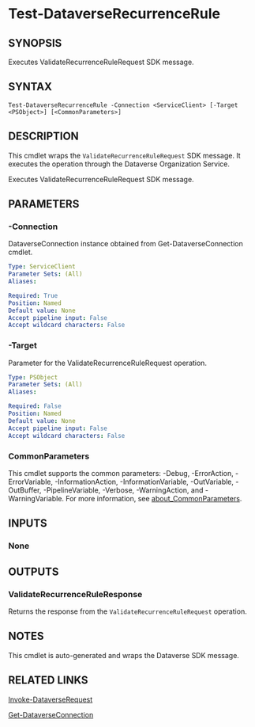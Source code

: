 # Test-DataverseRecurrenceRule

## SYNOPSIS
Executes ValidateRecurrenceRuleRequest SDK message.

## SYNTAX

```
Test-DataverseRecurrenceRule -Connection <ServiceClient> [-Target <PSObject>] [<CommonParameters>]
```

## DESCRIPTION

This cmdlet wraps the `ValidateRecurrenceRuleRequest` SDK message. It executes the operation through the Dataverse Organization Service.

Executes ValidateRecurrenceRuleRequest SDK message.

## PARAMETERS

### -Connection
DataverseConnection instance obtained from Get-DataverseConnection cmdlet.

```yaml
Type: ServiceClient
Parameter Sets: (All)
Aliases:

Required: True
Position: Named
Default value: None
Accept pipeline input: False
Accept wildcard characters: False
```
### -Target
Parameter for the ValidateRecurrenceRuleRequest operation.

```yaml
Type: PSObject
Parameter Sets: (All)
Aliases:

Required: False
Position: Named
Default value: None
Accept pipeline input: False
Accept wildcard characters: False
```
### CommonParameters
This cmdlet supports the common parameters: -Debug, -ErrorAction, -ErrorVariable, -InformationAction, -InformationVariable, -OutVariable, -OutBuffer, -PipelineVariable, -Verbose, -WarningAction, and -WarningVariable. For more information, see [about_CommonParameters](http://go.microsoft.com/fwlink/?LinkID=113216).

## INPUTS

### None

## OUTPUTS

### ValidateRecurrenceRuleResponse

Returns the response from the `ValidateRecurrenceRuleRequest` operation.

## NOTES

This cmdlet is auto-generated and wraps the Dataverse SDK message.

## RELATED LINKS

[Invoke-DataverseRequest](Invoke-DataverseRequest.md)

[Get-DataverseConnection](Get-DataverseConnection.md)

